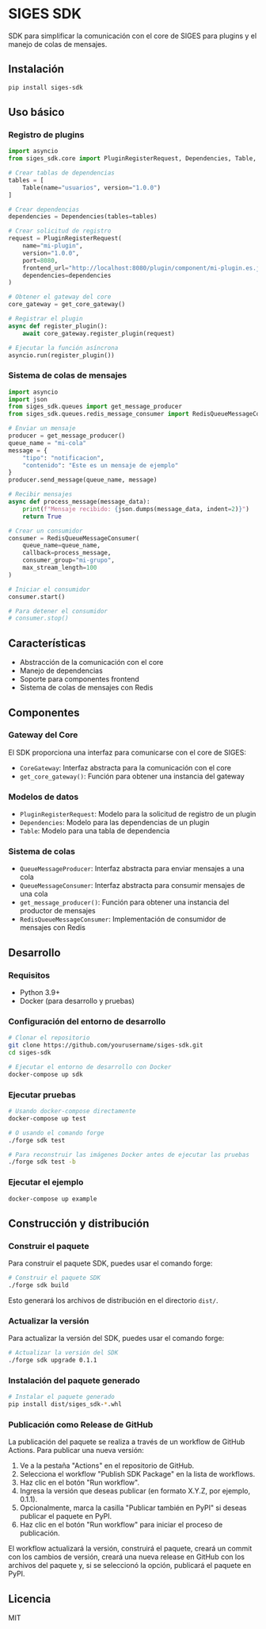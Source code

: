 # SIGES SDK

SDK para simplificar la comunicación con el core de SIGES para plugins y el manejo de colas de mensajes.

## Instalación

```bash
pip install siges-sdk
```

## Uso básico

### Registro de plugins

```python
import asyncio
from siges_sdk.core import PluginRegisterRequest, Dependencies, Table, get_core_gateway

# Crear tablas de dependencias
tables = [
    Table(name="usuarios", version="1.0.0")
]

# Crear dependencias
dependencies = Dependencies(tables=tables)

# Crear solicitud de registro
request = PluginRegisterRequest(
    name="mi-plugin",
    version="1.0.0",
    port=8080,
    frontend_url="http://localhost:8080/plugin/component/mi-plugin.es.js",
    dependencies=dependencies
)

# Obtener el gateway del core
core_gateway = get_core_gateway()

# Registrar el plugin
async def register_plugin():
    await core_gateway.register_plugin(request)

# Ejecutar la función asíncrona
asyncio.run(register_plugin())
```

### Sistema de colas de mensajes

```python
import asyncio
import json
from siges_sdk.queues import get_message_producer
from siges_sdk.queues.redis_message_consumer import RedisQueueMessageConsumer

# Enviar un mensaje
producer = get_message_producer()
queue_name = "mi-cola"
message = {
    "tipo": "notificacion",
    "contenido": "Este es un mensaje de ejemplo"
}
producer.send_message(queue_name, message)

# Recibir mensajes
async def process_message(message_data):
    print(f"Mensaje recibido: {json.dumps(message_data, indent=2)}")
    return True

# Crear un consumidor
consumer = RedisQueueMessageConsumer(
    queue_name=queue_name,
    callback=process_message,
    consumer_group="mi-grupo",
    max_stream_length=100
)

# Iniciar el consumidor
consumer.start()

# Para detener el consumidor
# consumer.stop()
```

## Características

- Abstracción de la comunicación con el core
- Manejo de dependencias
- Soporte para componentes frontend
- Sistema de colas de mensajes con Redis

## Componentes

### Gateway del Core

El SDK proporciona una interfaz para comunicarse con el core de SIGES:

- `CoreGateway`: Interfaz abstracta para la comunicación con el core
- `get_core_gateway()`: Función para obtener una instancia del gateway

### Modelos de datos

- `PluginRegisterRequest`: Modelo para la solicitud de registro de un plugin
- `Dependencies`: Modelo para las dependencias de un plugin
- `Table`: Modelo para una tabla de dependencia

### Sistema de colas

- `QueueMessageProducer`: Interfaz abstracta para enviar mensajes a una cola
- `QueueMessageConsumer`: Interfaz abstracta para consumir mensajes de una cola
- `get_message_producer()`: Función para obtener una instancia del productor de mensajes
- `RedisQueueMessageConsumer`: Implementación de consumidor de mensajes con Redis

## Desarrollo

### Requisitos

- Python 3.9+
- Docker (para desarrollo y pruebas)

### Configuración del entorno de desarrollo

```bash
# Clonar el repositorio
git clone https://github.com/yourusername/siges-sdk.git
cd siges-sdk

# Ejecutar el entorno de desarrollo con Docker
docker-compose up sdk
```

### Ejecutar pruebas

```bash
# Usando docker-compose directamente
docker-compose up test

# O usando el comando forge
./forge sdk test

# Para reconstruir las imágenes Docker antes de ejecutar las pruebas
./forge sdk test -b
```

### Ejecutar el ejemplo

```bash
docker-compose up example
```

## Construcción y distribución

### Construir el paquete

Para construir el paquete SDK, puedes usar el comando forge:

```bash
# Construir el paquete SDK
./forge sdk build
```

Esto generará los archivos de distribución en el directorio `dist/`.

### Actualizar la versión

Para actualizar la versión del SDK, puedes usar el comando forge:

```bash
# Actualizar la versión del SDK
./forge sdk upgrade 0.1.1
```

### Instalación del paquete generado

```bash
# Instalar el paquete generado
pip install dist/siges_sdk-*.whl
```

### Publicación como Release de GitHub

La publicación del paquete se realiza a través de un workflow de GitHub Actions. Para publicar una nueva versión:

1. Ve a la pestaña "Actions" en el repositorio de GitHub.
2. Selecciona el workflow "Publish SDK Package" en la lista de workflows.
3. Haz clic en el botón "Run workflow".
4. Ingresa la versión que deseas publicar (en formato X.Y.Z, por ejemplo, 0.1.1).
5. Opcionalmente, marca la casilla "Publicar también en PyPI" si deseas publicar el paquete en PyPI.
6. Haz clic en el botón "Run workflow" para iniciar el proceso de publicación.

El workflow actualizará la versión, construirá el paquete, creará un commit con los cambios de versión, creará una nueva release en GitHub con los archivos del paquete y, si se seleccionó la opción, publicará el paquete en PyPI.

## Licencia

MIT 